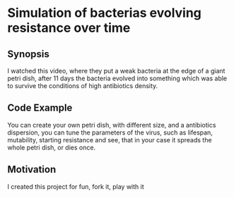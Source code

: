# Simulation of bacterias evolving resistance over time

## Synopsis

I watched this video, where they put a weak bacteria at the edge of a giant petri dish,
after 11 days the bacteria evolved into something which was able to survive the conditions
of high antibiotics density.

## Code Example

You can create your own petri dish, with different size, and a antibiotics dispersion, you can
tune the parameters of the virus, such as lifespan, mutability, starting resistance and see, that in your case it spreads the whole petri dish, or dies once.

## Motivation

I created this project for fun, fork it, play with it


